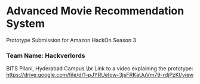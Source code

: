 # Advanced Movie Recommendation System
 Prototype Submission for Amazon HackOn Season 3
 ### Team Name: Hackverlords
 BITS Pilani, Hyderabad Campus
 \br
 Link to a video explaining the prototype: https://drive.google.com/file/d/1-pJYRUeIow-3jsFRKaUuVm79-rdjPzKl/view
